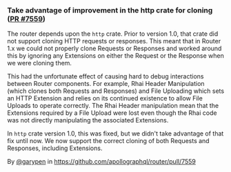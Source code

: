 ### Take advantage of improvement in the http crate for cloning ([PR #7559](https://github.com/apollographql/router/pull/7559))

The router depends upon the `http` crate. Prior to version 1.0, that crate did not support cloning HTTP requests or responses. This meant that in Router 1.x we could not properly clone Requests or Responses and worked around this by ignoring any Extensions on either the Request or the Response when we were cloning them.

This had the unfortunate effect of causing hard to debug interactions between Router components. For example, Rhai Header Manipulation (which clones both Requests and Responses) and File Uploading which sets an HTTP Extension and relies on its continued existence to allow File Uploads to operate correctly. The Rhai Header manipulation mean that the Extensions required by a File Upload were lost even though the Rhai code was not directly manipulating the associated Extensions.

In `http` crate version 1.0, this was fixed, but we didn't take advantage of that fix until now. We now support the correct cloning of both Requests and Responses, including Extensions.

By [@garypen](https://github.com/garypen) in https://github.com/apollographql/router/pull/7559